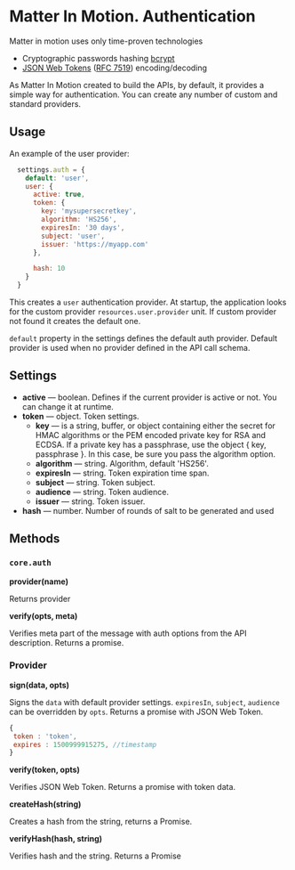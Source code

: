 # Matter In Motion. Authentication

Matter in motion uses only time-proven technologies

* Cryptographic passwords hashing [bcrypt](https://github.com/ncb000gt/node.bcrypt.js)
* [JSON Web Tokens](https://jwt.io) ([RFC 7519](https://tools.ietf.org/html/rfc7519)) encoding/decoding

As Matter In Motion created to build the APIs, by default, it provides a simple way for authentication. You can create any number of custom and standard providers.

## Usage

An example of the user provider:

```js
  settings.auth = {
    default: 'user',
    user: {
      active: true,
      token: {
        key: 'mysupersecretkey',
        algorithm: 'HS256',
        expiresIn: '30 days',
        subject: 'user',
        issuer: 'https://myapp.com'
      },

      hash: 10
    }
  }
```

This creates a `user` authentication provider. At startup, the application looks for the custom provider `resources.user.provider` unit. If custom provider not found it creates the default one.

`default` property in the settings defines the default auth provider. Default provider is used when no provider defined in the API call schema.

## Settings

* __active__ — boolean. Defines if the current provider is active or not. You can change it at runtime.
* __token__ — object. Token settings.
  - __key__ —  is a string, buffer, or object containing either the secret for HMAC algorithms or the PEM encoded private key for RSA and ECDSA. If a private key has a passphrase, use the object { key, passphrase }. In this case, be sure you pass the algorithm option.
  - __algorithm__ — string. Algorithm, default 'HS256'.
  - __expiresIn__ — string. Token expiration time span.
  - __subject__ — string. Token subject.
  - __audience__ — string. Token audience.
  - __issuer__ — string. Token issuer.
* __hash__ — number. Number of rounds of salt to be generated and used

## Methods

### `core.auth`

**provider(name)**

Returns provider

**verify(opts, meta)**

Verifies meta part of the message with auth options from the API description. Returns a promise.

### Provider

**sign(data, opts)**

Signs the `data` with default provider settings. `expiresIn`, `subject`, `audience` can be overridden by `opts`. Returns a promise with JSON Web Token.

```js
{
 token : 'token',
 expires : 1500999915275, //timestamp
}
```

**verify(token, opts)**

Verifies JSON Web Token. Returns a promise with token data.

**createHash(string)**

Creates a hash from the string, returns a Promise.

**verifyHash(hash, string)**

Verifies hash and the string. Returns a Promise

